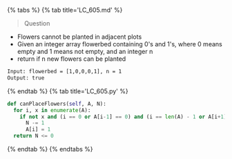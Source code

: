 {% tabs %}
{% tab title='LC_605.md' %}

> Question

* Flowers cannot be planted in adjacent plots
* Given an integer array flowerbed containing 0's and 1's, where 0 means empty and 1 means not empty, and an integer n
* return if n new flowers can be planted

```txt
Input: flowerbed = [1,0,0,0,1], n = 1
Output: true
```

{% endtab %}
{% tab title='LC_605.py' %}

```py
def canPlaceFlowers(self, A, N):
  for i, x in enumerate(A):
    if not x and (i == 0 or A[i-1] == 0) and (i == len(A) - 1 or A[i+1] == 0):
      N -= 1
      A[i] = 1
  return N <= 0
```

{% endtab %}
{% endtabs %}
